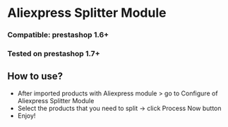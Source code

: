 # Aliexpress Splitter Module

### Compatible: prestashop 1.6+
### Tested on prestashop 1.7+

## How to use?
- After imported products with Aliexpress module > go to Configure of Aliexpress Splitter Module
- Select the products that you need to split -> click Process Now button
- Enjoy!